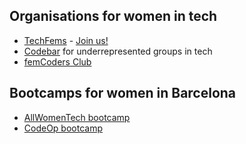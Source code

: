 ## Organisations for women in tech

* [TechFems](https://techfems.org/) - [Join us!](https://join.slack.com/t/techfems/shared_invite/zt-27mwulefa-Q_xckcmdM3nPqfR1lNUf6g)
* [Codebar](https://www.codebar.io) for underrepresented groups in tech
* [femCoders Club](https://www.linkedin.com/company/fem-coders-club/)


## Bootcamps for women in Barcelona

* [AllWomenTech bootcamp](https://www.allwomen.tech/)
* [CodeOp bootcamp](https://codeop.tech/)
